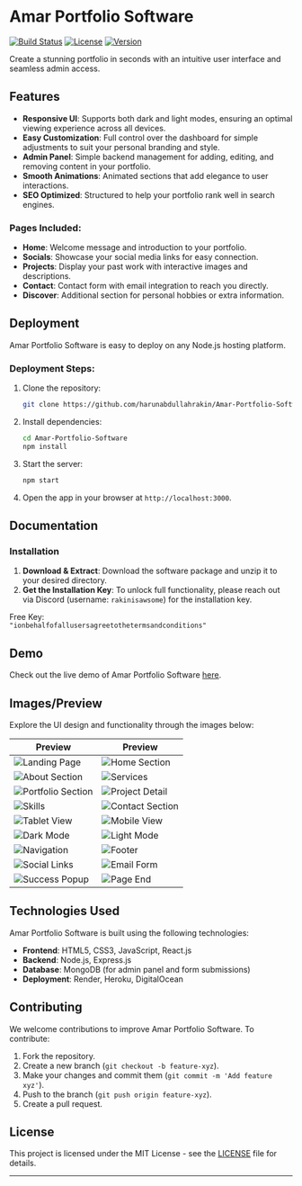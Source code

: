 # Amar Portfolio Software

[![Build Status](https://img.shields.io/badge/build-passing-brightgreen)](https://github.com/harunabdullahrakin/Amar-Portfolio-Software/actions)
[![License](https://img.shields.io/badge/license-MIT-blue)](https://opensource.org/licenses/MIT)
[![Version](https://img.shields.io/badge/version-1.0.0-blue)](https://github.com/harunabdullahrakin/Amar-Portfolio-Software/releases)

Create a stunning portfolio in seconds with an intuitive user interface and seamless admin access.

## **Features**

- **Responsive UI**: Supports both dark and light modes, ensuring an optimal viewing experience across all devices.
- **Easy Customization**: Full control over the dashboard for simple adjustments to suit your personal branding and style.
- **Admin Panel**: Simple backend management for adding, editing, and removing content in your portfolio.
- **Smooth Animations**: Animated sections that add elegance to user interactions.
- **SEO Optimized**: Structured to help your portfolio rank well in search engines.

### **Pages Included**:
- **Home**: Welcome message and introduction to your portfolio.
- **Socials**: Showcase your social media links for easy connection.
- **Projects**: Display your past work with interactive images and descriptions.
- **Contact**: Contact form with email integration to reach you directly.
- **Discover**: Additional section for personal hobbies or extra information.

## **Deployment**

Amar Portfolio Software is easy to deploy on any Node.js hosting platform.

### **Deployment Steps**:
1. Clone the repository:
    ```bash
    git clone https://github.com/harunabdullahrakin/Amar-Portfolio-Software.git
    ```
2. Install dependencies:
    ```bash
    cd Amar-Portfolio-Software
    npm install
    ```
3. Start the server:
    ```bash
    npm start
    ```
4. Open the app in your browser at `http://localhost:3000`.

## **Documentation**

### **Installation**

1. **Download & Extract**: Download the software package and unzip it to your desired directory.
2. **Get the Installation Key**: To unlock full functionality, please reach out via Discord (username: `rakinisawsome`) for the installation key.

Free Key:  
`"ionbehalfofallusersagreetothetermsandconditions"`

## **Demo**

Check out the live demo of Amar Portfolio Software [here](https://amar-portfolio-software.onrender.com/setup).

## **Images/Preview**

Explore the UI design and functionality through the images below:

| Preview | Preview |
|---------|---------|
| ![Landing Page](./previews/Screenshot_20250416_141013_Chrome.png) | ![Home Section](./previews/Screenshot_20250416_141020_Chrome.png) |
| ![About Section](./previews/Screenshot_20250416_141024_Chrome.png) | ![Services](./previews/Screenshot_20250416_141030_Chrome.png) |
| ![Portfolio Section](./previews/Screenshot_20250416_141035_Chrome.png) | ![Project Detail](./previews/Screenshot_20250416_141039_Chrome.png) |
| ![Skills](./previews/Screenshot_20250416_141045_Chrome.png) | ![Contact Section](./previews/Screenshot_20250416_141059_Chrome.png) |
| ![Tablet View](./previews/Screenshot_20250416_141111_Chrome.png) | ![Mobile View](./previews/Screenshot_20250416_141123_Chrome.png) |
| ![Dark Mode](./previews/Screenshot_20250416_141133_Chrome.png) | ![Light Mode](./previews/Screenshot_20250416_141144_Chrome.png) |
| ![Navigation](./previews/Screenshot_20250416_141155_Chrome.png) | ![Footer](./previews/Screenshot_20250416_141206_Chrome.png) |
| ![Social Links](./previews/Screenshot_20250416_141217_Chrome.png) | ![Email Form](./previews/Screenshot_20250416_141228_Chrome.png) |
| ![Success Popup](./previews/Screenshot_20250416_141239_Chrome.png) | ![Page End](./previews/Screenshot_20250416_141249_Chrome.png) |

## **Technologies Used**

Amar Portfolio Software is built using the following technologies:
- **Frontend**: HTML5, CSS3, JavaScript, React.js
- **Backend**: Node.js, Express.js
- **Database**: MongoDB (for admin panel and form submissions)
- **Deployment**: Render, Heroku, DigitalOcean

## **Contributing**

We welcome contributions to improve Amar Portfolio Software. To contribute:
1. Fork the repository.
2. Create a new branch (`git checkout -b feature-xyz`).
3. Make your changes and commit them (`git commit -m 'Add feature xyz'`).
4. Push to the branch (`git push origin feature-xyz`).
5. Create a pull request.

## **License**

This project is licensed under the MIT License - see the [LICENSE](LICENSE) file for details.

---


